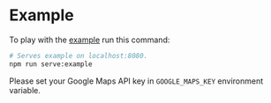# Example
To play with the [example](https://github.com/p803/vue-google-maps/tree/master/example) run this command:

```sh
# Serves example on localhost:8080.
npm run serve:example
```

Please set your Google Maps API key in `GOOGLE_MAPS_KEY` environment variable.
